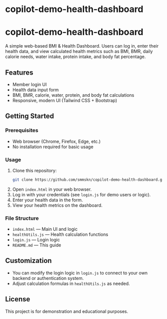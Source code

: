 # copilot-demo-health-dashboard
# copilot-demo-health-dashboard

A simple web-based BMI & Health Dashboard. Users can log in, enter their health data, and view calculated health metrics such as BMI, BMR, daily calorie needs, water intake, protein intake, and body fat percentage.

## Features
- Member login UI
- Health data input form
- BMI, BMR, calorie, water, protein, and body fat calculations
- Responsive, modern UI (Tailwind CSS + Bootstrap)

## Getting Started

### Prerequisites
- Web browser (Chrome, Firefox, Edge, etc.)
- No installation required for basic usage

### Usage
1. Clone this repository:
   ```sh
   git clone https://github.com/smmskn/copilot-demo-health-dashboard.git
   ```
2. Open `index.html` in your web browser.
3. Log in with your credentials (see `login.js` for demo users or logic).
4. Enter your health data in the form.
5. View your health metrics on the dashboard.

### File Structure
- `index.html` — Main UI and logic
- `healthUtils.js` — Health calculation functions
- `login.js` — Login logic
- `README.md` — This guide

## Customization
- You can modify the login logic in `login.js` to connect to your own backend or authentication system.
- Adjust calculation formulas in `healthUtils.js` as needed.

## License
This project is for demonstration and educational purposes.

